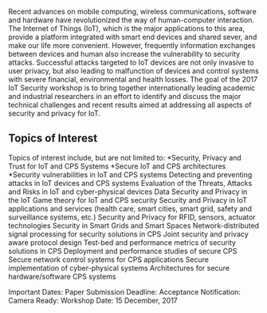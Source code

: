 Recent advances on mobile computing, wireless communications, software and hardware have revolutionized the way of human-computer interaction. The Internet of Things (IoT), which is the major applications to this area, provide a platform integrated with smart end devices and shared sever, and make our life more convenient. However, frequently information exchanges between devices and human also increase the vulnerability to security attacks. Successful attacks targeted to IoT devices are not only invasive to user privacy, but also leading to malfunction of devices and control systems with severe financial, environmental and health losses. The goal of the 2017 IoT Security workshop is to bring together internationally leading academic and industrial researchers in an effort to identify and discuss the major technical challenges and recent results aimed at addressing all aspects of security and privacy for IoT.

Topics of Interest
------------------

Topics of interest include, but are not limited to:
	*Security, Privacy and Trust for IoT and CPS Systems
	*Secure IoT and CPS architectures 
	*Security vulnerabilities in IoT and CPS systems
	Detecting and preventing attacks in IoT devices and CPS systems
	Evaluation of the Threats, Attacks and Risks in IoT and cyber-physical devices
	Data Security and Privacy in the IoT 
	Game theory for IoT and CPS security
	Security and Privacy in IoT applications and services (health care, smart cities, smart grid, safety and surveillance systems, etc.)
	Security and Privacy for RFID, sensors, actuator technologies
	Security in Smart Grids and Smart Spaces
	Network-distributed signal processing for security solutions in CPS
	Joint security and privacy aware protocol design
	Test-bed and performance metrics of security solutions in CPS
	Deployment and performance studies of secure CPS
	Secure network control systems for CPS applications
	Secure implementation of cyber-physical systems
	Architectures for secure hardware/software CPS systems
 
Important Dates:
	Paper Submission Deadline:
	Acceptance Notification:
	Camera Ready:
	Workshop Date: 15 December, 2017
